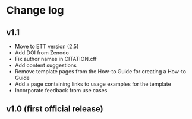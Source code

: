 # Change log

## v1.1

- Move to ETT version (2.5)
- Add DOI from Zenodo
- Fix author names in CITATION.cff
- Add content suggestions 
- Remove template pages from the How-to Guide for creating a How-to Guide
- Add a page containing links to usage examples for the template
- Incorporate feedback from use cases

## v1.0 (first official release)
